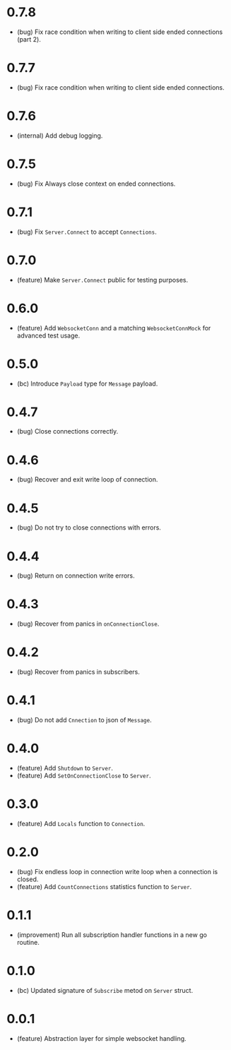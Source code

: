 # 0.7.8

*   (bug) Fix race condition when writing to client side ended connections (part 2).


# 0.7.7

*   (bug) Fix race condition when writing to client side ended connections.


# 0.7.6

*   (internal) Add debug logging.


# 0.7.5

*   (bug) Fix Always close context on ended connections.


# 0.7.1

*   (bug) Fix `Server.Connect` to accept `Connections`.


# 0.7.0

*   (feature) Make `Server.Connect` public for testing purposes.


# 0.6.0

*   (feature) Add `WebsocketConn` and a matching `WebsocketConnMock` for advanced test usage.


# 0.5.0

*   (bc) Introduce `Payload` type for `Message` payload.


# 0.4.7

*   (bug) Close connections correctly.


# 0.4.6

*   (bug) Recover and exit write loop of connection.


# 0.4.5

*   (bug) Do not try to close connections with errors.


# 0.4.4

*   (bug) Return on connection write errors.


# 0.4.3

*   (bug) Recover from panics in `onConnectionClose`.


# 0.4.2

*   (bug) Recover from panics in subscribers.


# 0.4.1

*   (bug) Do not add `Cnnection` to json of `Message`.


# 0.4.0

*   (feature) Add `Shutdown` to `Server`.
*   (feature) Add `SetOnConnectionClose` to `Server`.


# 0.3.0

*   (feature) Add `Locals` function to `Connection`.


# 0.2.0

*   (bug) Fix endless loop in connection write loop when a connection is closed.
*   (feature) Add `CountConnections` statistics function to `Server`.


# 0.1.1

*   (improvement) Run all subscription handler functions in a new go routine.


# 0.1.0

*   (bc) Updated signature of `Subscribe` metod on `Server` struct.


# 0.0.1

*   (feature) Abstraction layer for simple websocket handling.
